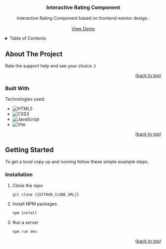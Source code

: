 <p id="readme-top"></p>
<div align="center">
  <h3 align="center">Interactive Rating Component</h3>

  <p align="center">
    Interactive Rating Component based on frontend mentor design..
    <br />
    <br />
    <a href="https://interactive-rating-drab.vercel.app/">View Demo</a>
  </p>
</div>

<!-- TABLE OF CONTENTS -->
<details>
  <summary>Table of Contents</summary>
  <ol>
    <li>
      <a href="#about-the-project">About The Project</a>
      <ul>
        <li><a href="#built-with">Built With</a></li>
      </ul>
    </li>
    <li>
      <a href="#getting-started">Getting Started</a>
      <ul>
        <li><a href="#installation">Installation</a></li>
      </ul>
    </li>
  </ol>
</details>

<!-- ABOUT THE PROJECT -->

## About The Project

Rate the support help and see your choice :)

<p align="right">(<a href="#readme-top">back to top</a>)</p>

### Built With

Technologies used:

- ![HTML5](https://img.shields.io/badge/html5-%23E34F26.svg?style=for-the-badge&logo=html5&logoColor=white)
- ![CSS3](https://img.shields.io/badge/css3-%231572B6.svg?style=for-the-badge&logo=css3&logoColor=white)
- ![JavaScript](https://img.shields.io/badge/javascript-%23323330.svg?style=for-the-badge&logo=javascript&logoColor=%23F7DF1E)
- ![Vite](https://img.shields.io/badge/vite-%23646CFF.svg?style=for-the-badge&logo=vite&logoColor=white)


<p align="right">(<a href="#readme-top">back to top</a>)</p>

<!-- GETTING STARTED -->

## Getting Started

To get a local copy up and running follow these simple example steps.

### Installation

1. Clone the repo
   ```sh
   git clone {{GITHUB_CLONE_URL}}
   ```
2. Install NPM packages
   ```sh
   npm install
   ```
3. Run a server
   ```sh
   npm run dev
   ```

<p align="right">(<a href="#readme-top">back to top</a>)</p>
